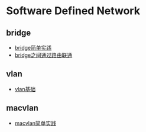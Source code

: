 # Software Defined Network
## bridge
* [bridge简单实践](base/bridge.md)
* [bridge之间通过路由联通](base/bridge_route.md)
## vlan
* [vlan基础](base/vlan.md)
## macvlan
* [macvlan简单实践](base/macvlan.md)